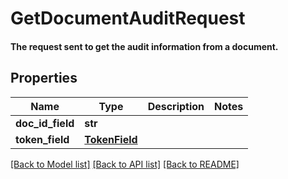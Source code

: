 # GetDocumentAuditRequest

#### The request sent to get the audit information from a document.

## Properties
Name | Type | Description | Notes
------------ | ------------- | ------------- | -------------
**doc_id_field** | **str** |  | 
**token_field** | [**TokenField**](TokenField.md) |  | 

[[Back to Model list]](../README.md#documentation-for-models) [[Back to API list]](../README.md#documentation-for-api-endpoints) [[Back to README]](../README.md)



